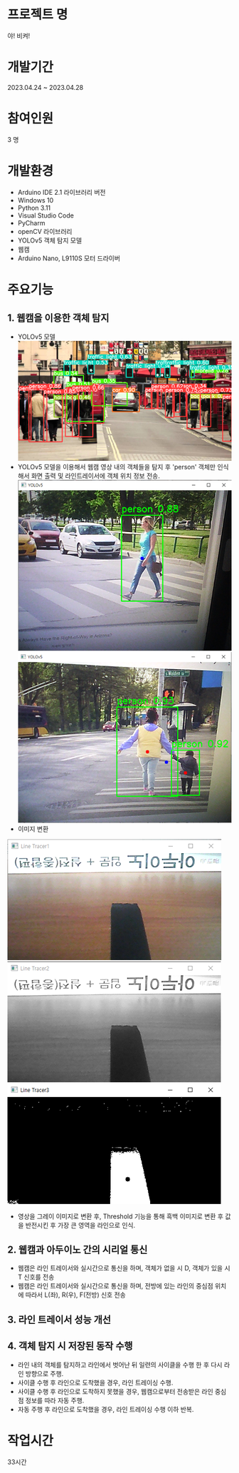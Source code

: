 # 프로젝트 명
야! 비켜!

# 개발기간
2023.04.24 ~ 2023.04.28

# 참여인원
3 명

# 개발환경
- Arduino IDE 2.1 라이브러리 버전
- Windows 10
- Python 3.11
- Visual Studio Code
- PyCharm
- openCV 라이브러리
- YOLOv5 객체 탐지 모델
- 웹캠
- Arduino Nano, L9110S 모터 드라이버

# 주요기능
## 1. 웹캠을 이용한 객체 탐지
- YOLOv5 모델
![a0](/img/a0.png)
- YOLOv5 모델을 이용해서 웹캠 영상 내의 객체들을 탐지 후 'person' 객체만 인식해서 화면 출력 및 라인트레이서에 객체 위치 정보 전송.
![a1](/img/a1.png)
![a2](/img/a2.png)
- 이미지 변환

![b1](/img/b1.png)
![b2](/img/b2.png)
![b3](/img/b3.png)
- 영상을 그레이 이미지로 변환 후, Threshold 기능을 통해 흑백 이미지로 변환 후 값을 반전시킨 후 가장 큰 영역을 라인으로 인식.
## 2. 웹캠과 아두이노 간의 시리얼 통신
- 웹캠은 라인 트레이서와 실시간으로 통신을 하며, 객체가 없을 시 D, 객체가 있을 시 T 신호를 전송
- 웹캠은 라인 트레이서와 실시간으로 통신을 하며, 전방에 있는 라인의 중심점 위치에 따라서 L(좌), R(우), F(전방) 신호 전송
## 3. 라인 트레이서 성능 개선

## 4. 객체 탐지 시 저장된 동작 수행
- 라인 내의 객체를 탐지하고 라인에서 벗어난 뒤 일련의 사이클을 수행 한 후 다시 라인 방향으로 주행.
- 사이클 수행 후 라인으로 도착했을 경우, 라인 트레이싱 수행.
- 사이클 수행 후 라인으로 도착하지 못했을 경우, 웹캠으로부터 전송받은 라인 중심점 정보를 따라 자동 주행.
- 자동 주행 후 라인으로 도착했을 경우, 라인 트레이싱 수행 이하 반복.

# 작업시간
33시간
